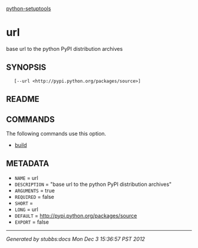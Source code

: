 [python-setuptools](../../index.html)

# url

base url to the python PyPI distribution archives

## SYNOPSIS

       [--url <http://pypi.python.org/packages/source>]

## README



## COMMANDS

The following commands use this option.

* [build](../../commands/build/index.html)

## METADATA

* `NAME` = url
* `DESCRIPTION` = "base url to the python PyPI distribution archives"
* `ARGUMENTS` = true
* `REQUIRED` = false
* `SHORT` = 
* `LONG` = url
* `DEFAULT` = http://pypi.python.org/packages/source
* `EXPORT` = false

----

*Generated by stubbs:docs Mon Dec  3 15:36:57 PST 2012*

